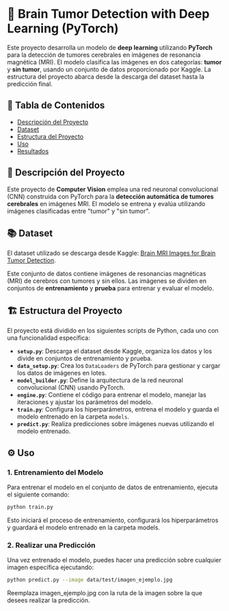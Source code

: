 # 🧠 Brain Tumor Detection with Deep Learning (PyTorch)

Este proyecto desarrolla un modelo de **deep learning** utilizando **PyTorch** para la detección de tumores cerebrales en imágenes de resonancia magnética (MRI). El modelo clasifica las imágenes en dos categorías: **tumor** y **sin tumor**, usando un conjunto de datos proporcionado por Kaggle. La estructura del proyecto abarca desde la descarga del dataset hasta la predicción final.

## 📑 Tabla de Contenidos
- [Descripción del Proyecto](#-descripción-del-proyecto)
- [Dataset](#-dataset)
- [Estructura del Proyecto](#-estructura-del-proyecto)
- [Uso](#-uso)
- [Resultados](#-resultados)

## 📝 Descripción del Proyecto

Este proyecto de **Computer Vision** emplea una red neuronal convolucional (CNN) construida con PyTorch para la **detección automática de tumores cerebrales** en imágenes MRI. El modelo se entrena y evalúa utilizando imágenes clasificadas entre "tumor" y "sin tumor".

## 📚 Dataset

El dataset utilizado se descarga desde Kaggle: [Brain MRI Images for Brain Tumor Detection](https://www.kaggle.com/datasets/navoneel/brain-mri-images-for-brain-tumor-detection).

Este conjunto de datos contiene imágenes de resonancias magnéticas (MRI) de cerebros con tumores y sin ellos. Las imágenes se dividen en conjuntos de **entrenamiento** y **prueba** para entrenar y evaluar el modelo.

## 🏗️ Estructura del Proyecto

El proyecto está dividido en los siguientes scripts de Python, cada uno con una funcionalidad específica:

- **`setup.py`**: Descarga el dataset desde Kaggle, organiza los datos y los divide en conjuntos de entrenamiento y prueba.
- **`data_setup.py`**: Crea los `DataLoaders` de PyTorch para gestionar y cargar los datos de imágenes en lotes.
- **`model_builder.py`**: Define la arquitectura de la red neuronal convolucional (CNN) usando PyTorch.
- **`engine.py`**: Contiene el código para entrenar el modelo, manejar las iteraciones y ajustar los parámetros del modelo.
- **`train.py`**: Configura los hiperparámetros, entrena el modelo y guarda el modelo entrenado en la carpeta `models`.
- **`predict.py`**: Realiza predicciones sobre imágenes nuevas utilizando el modelo entrenado.

## ⚙️ Uso

### 1. Entrenamiento del Modelo

Para entrenar el modelo en el conjunto de datos de entrenamiento, ejecuta el siguiente comando:

```bash
python train.py
```

Esto iniciará el proceso de entrenamiento, configurará los hiperparámetros y guardará el modelo entrenado en la carpeta models.

### 2. Realizar una Predicción
Una vez entrenado el modelo, puedes hacer una predicción sobre cualquier imagen específica ejecutando:

```bash
python predict.py --image data/test/imagen_ejemplo.jpg
```
Reemplaza imagen_ejemplo.jpg con la ruta de la imagen sobre la que desees realizar la predicción.

